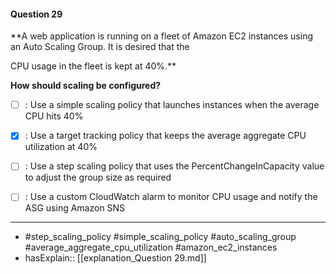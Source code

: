 #### Question  29

**A web application is running on a fleet of Amazon EC2 instances using an Auto Scaling Group. It is desired that the

CPU usage in the fleet is kept at 40%.**

**How should scaling be configured?**

- [ ] :  Use a simple scaling policy that launches instances when the average CPU hits 40%

- [x] :  Use a target tracking policy that keeps the average aggregate CPU utilization at 40%

- [ ] :  Use a step scaling policy that uses the PercentChangeInCapacity value to adjust the group size as required

- [ ] :  Use a custom CloudWatch alarm to monitor CPU usage and notify the ASG using Amazon SNS

----

- #step_scaling_policy #simple_scaling_policy #auto_scaling_group #average_aggregate_cpu_utilization #amazon_ec2_instances
- hasExplain:: [[explanation_Question  29.md]]
